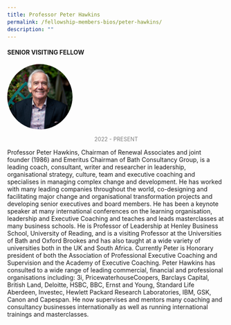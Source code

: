 ```yaml
---
title: Professor Peter Hawkins
permalink: /fellowship-members-bios/peter-hawkins/
description: ""
---
```

<style>
.fellow-image-pic {
	border-radius: 50%;
	height: 30% !important;
	width: 30% !important;
	}
	
fellow-img {
		text-align: center;
	}

.fellow-tenure {
	text-align: center;
	color: grey;
	font-size: 0.9em;
	}	

</style>
#### SENIOR VISITING FELLOW

<div class="fellow-img">
<img class="fellow-image-pic" src="/images/FellowshipImages/peterhawkins.png">
<p class="fellow-tenure">2022 - PRESENT </p>
</div>

<p>
	Professor Peter Hawkins, Chairman of Renewal Associates and joint founder (1986) and Emeritus Chairman of Bath Consultancy Group, is a leading coach, consultant, writer and researcher in leadership, organisational strategy, culture, team and executive coaching and specialises in managing complex change and development. He has worked with many leading companies throughout the world, co-designing and facilitating major change and organisational transformation projects and developing senior executives and board members. He has been a keynote speaker at many international conferences on the learning organisation, leadership and Executive Coaching and teaches and leads masterclasses at many business schools. He is Professor of Leadership at Henley Business School, University of Reading, and is a visiting Professor at the Universities of Bath and Oxford Brookes and has also taught at a wide variety of universities both in the UK and South Africa. Currently Peter is Honorary president of both the Association of Professional Executive Coaching and Supervision and the Academy of Executive Coaching. Peter Hawkins has consulted to a wide range of leading commercial, financial and professional organisations including: 3i, PricewaterhouseCoopers, Barclays Capital, British Land, Deloitte, HSBC, BBC, Ernst and Young, Standard Life Aberdeen, Investec, Hewlett Packard Research Laboratories, IBM, GSK, Canon and Capespan. He now supervises and mentors many coaching and consultancy businesses internationally as well as running international trainings and masterclasses.

</p>